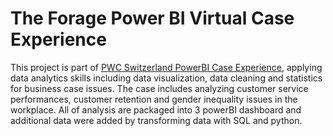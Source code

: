 # The Forage Power BI Virtual Case Experience

This project is part of [PWC Switzerland PowerBI Case Experience](https://www.theforage.com/simulations/pwc-ch/power-bi-cqxg?ref=zYi2CnpbWjhcS7sAk), applying data analytics skills including data visualization, data cleaning and statistics for business case issues. The case includes analyzing customer service performances, customer retention and gender inequality issues in the workplace. All of analysis are packaged into 3 powerBI dashboard and additional data were added by transforming data with SQL and python. 

